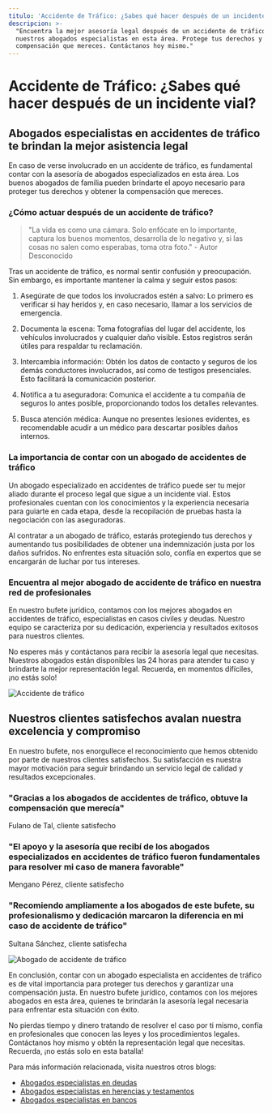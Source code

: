 ```yaml
---
titulo: 'Accidente de Tráfico: ¿Sabes qué hacer después de un incidente vial?'
descripcion: >-
  "Encuentra la mejor asesoría legal después de un accidente de tráfico con
  nuestros abogados especialistas en esta área. Protege tus derechos y obtén la
  compensación que mereces. Contáctanos hoy mismo."
---
```


# Accidente de Tráfico: ¿Sabes qué hacer después de un incidente vial?

## Abogados especialistas en accidentes de tráfico te brindan la mejor asistencia legal

En caso de verse involucrado en un accidente de tráfico, es fundamental contar con la asesoría de abogados especializados en esta área. Los buenos abogados de familia pueden brindarte el apoyo necesario para proteger tus derechos y obtener la compensación que mereces.

### ¿Cómo actuar después de un accidente de tráfico?

> "La vida es como una cámara. Solo enfócate en lo importante, captura los buenos momentos, desarrolla de lo negativo y, si las cosas no salen como esperabas, toma otra foto." - Autor Desconocido

Tras un accidente de tráfico, es normal sentir confusión y preocupación. Sin embargo, es importante mantener la calma y seguir estos pasos:

1. Asegúrate de que todos los involucrados estén a salvo: Lo primero es verificar si hay heridos y, en caso necesario, llamar a los servicios de emergencia.

2. Documenta la escena: Toma fotografías del lugar del accidente, los vehículos involucrados y cualquier daño visible. Estos registros serán útiles para respaldar tu reclamación.

3. Intercambia información: Obtén los datos de contacto y seguros de los demás conductores involucrados, así como de testigos presenciales. Esto facilitará la comunicación posterior.

4. Notifica a tu aseguradora: Comunica el accidente a tu compañía de seguros lo antes posible, proporcionando todos los detalles relevantes.

5. Busca atención médica: Aunque no presentes lesiones evidentes, es recomendable acudir a un médico para descartar posibles daños internos.

### La importancia de contar con un abogado de accidentes de tráfico

Un abogado especializado en accidentes de tráfico puede ser tu mejor aliado durante el proceso legal que sigue a un incidente vial. Estos profesionales cuentan con los conocimientos y la experiencia necesaria para guiarte en cada etapa, desde la recopilación de pruebas hasta la negociación con las aseguradoras.

Al contratar a un abogado de tráfico, estarás protegiendo tus derechos y aumentando tus posibilidades de obtener una indemnización justa por los daños sufridos. No enfrentes esta situación solo, confía en expertos que se encargarán de luchar por tus intereses.

### Encuentra al mejor abogado de accidente de tráfico en nuestra red de profesionales

En nuestro bufete jurídico, contamos con los mejores abogados en accidentes de tráfico, especialistas en casos civiles y deudas. Nuestro equipo se caracteriza por su dedicación, experiencia y resultados exitosos para nuestros clientes.

No esperes más y contáctanos para recibir la asesoría legal que necesitas. Nuestros abogados están disponibles las 24 horas para atender tu caso y brindarte la mejor representación legal. Recuerda, en momentos difíciles, ¡no estás solo!

![Accidente de tráfico](./img/abogado-accidente-trafico-1.webp)

## Nuestros clientes satisfechos avalan nuestra excelencia y compromiso

En nuestro bufete, nos enorgullece el reconocimiento que hemos obtenido por parte de nuestros clientes satisfechos. Su satisfacción es nuestra mayor motivación para seguir brindando un servicio legal de calidad y resultados excepcionales.

### "Gracias a los abogados de accidentes de tráfico, obtuve la compensación que merecía"

Fulano de Tal, cliente satisfecho

### "El apoyo y la asesoría que recibí de los abogados especializados en accidentes de tráfico fueron fundamentales para resolver mi caso de manera favorable"

Mengano Pérez, cliente satisfecho

### "Recomiendo ampliamente a los abogados de este bufete, su profesionalismo y dedicación marcaron la diferencia en mi caso de accidente de tráfico"

Sultana Sánchez, cliente satisfecha

![Abogado de accidente de tráfico](./img/abogado-accidente-trafico-2.webp)





En conclusión, contar con un abogado especialista en accidentes de tráfico es de vital importancia para proteger tus derechos y garantizar una compensación justa. En nuestro bufete jurídico, contamos con los mejores abogados en esta área, quienes te brindarán la asesoría legal necesaria para enfrentar esta situación con éxito.




No pierdas tiempo y dinero tratando de resolver el caso por ti mismo, confía en profesionales que conocen las leyes y los procedimientos legales. Contáctanos hoy mismo y obtén la representación legal que necesitas. Recuerda, ¡no estás solo en esta batalla!




Para más información relacionada, visita nuestros otros blogs:




- [Abogados especialistas en deudas](abogados-especialistas-en-deudas)
- [Abogados especialistas en herencias y testamentos](abogados-expertos-en-herencias-y-testamentos)
- [Abogados especialistas en bancos](abogados-especialistas-en-bancos)



